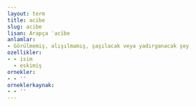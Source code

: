 ```yaml
---
layout: term
title: acibe
slug: acibe
lisan: Arapça ʿacībe
anlamlar:
- Görülmemiş, alışılmamış, şaşılacak veya yadırganacak şey
ozellikler:
- - isim
  - eskimiş
ornekler:
- - ''
orneklerkaynak:
- - ''
---
```

